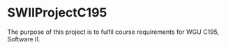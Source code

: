 # SWIIProjectC195

The purpose of this project is to fulfil course requirements for WGU C195, Software II. 
